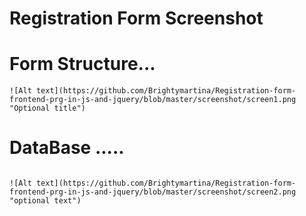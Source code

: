 # Registration Form Screenshot


# Form Structure...

```
![Alt text](https://github.com/Brightymartina/Registration-form-frontend-prg-in-js-and-jquery/blob/master/screenshot/screen1.png "Optional title")
```
# DataBase .....

````

![Alt text](https://github.com/Brightymartina/Registration-form-frontend-prg-in-js-and-jquery/blob/master/screenshot/screen2.png  "optional text")
